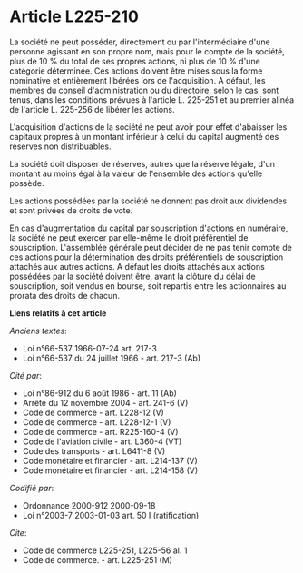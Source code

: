 # Article L225-210

La société ne peut posséder, directement ou par l'intermédiaire d'une personne agissant en son propre nom, mais pour le
compte de la société, plus de 10 % du total de ses propres actions, ni plus de 10 % d'une catégorie déterminée. Ces actions
doivent être mises sous la forme nominative et entièrement libérées lors de l'acquisition. A défaut, les membres du conseil
d'administration ou du directoire, selon le cas, sont tenus, dans les conditions prévues à l'article L. 225-251 et au premier
alinéa de l'article L. 225-256 de libérer les actions.

L'acquisition d'actions de la société ne peut avoir pour effet d'abaisser les capitaux propres à un montant inférieur à celui
du capital augmenté des réserves non distribuables.

La société doit disposer de réserves, autres que la réserve légale, d'un montant au moins égal à la valeur de l'ensemble des
actions qu'elle possède.

Les actions possédées par la société ne donnent pas droit aux dividendes et sont privées de droits de vote.

En cas d'augmentation du capital par souscription d'actions en numéraire, la société ne peut exercer par elle-même le droit
préférentiel de souscription. L'assemblée générale peut décider de ne pas tenir compte de ces actions pour la détermination
des droits préférentiels de souscription attachés aux autres actions. A défaut les droits attachés aux actions possédées par
la société doivent être, avant la clôture du délai de souscription, soit vendus en bourse, soit repartis entre les
actionnaires au prorata des droits de chacun.

**Liens relatifs à cet article**

_Anciens textes_:

  - Loi n°66-537 1966-07-24 art. 217-3
  - Loi n°66-537 du 24 juillet 1966 - art. 217-3 (Ab)

_Cité par_:

  - Loi n°86-912 du 6 août 1986 - art. 11 (Ab)
  - Arrêté du 12 novembre 2004 - art. 241-6 (V)
  - Code de commerce - art. L228-12 (V)
  - Code de commerce - art. L228-12-1 (V)
  - Code de commerce - art. R225-160-4 (V)
  - Code de l'aviation civile - art. L360-4 (VT)
  - Code des transports - art. L6411-8 (V)
  - Code monétaire et financier - art. L214-137 (V)
  - Code monétaire et financier - art. L214-158 (V)

_Codifié par_:

  - Ordonnance 2000-912 2000-09-18
  - Loi n°2003-7 2003-01-03 art. 50 I (ratification)

_Cite_:

  - Code de commerce L225-251, L225-56 al. 1
  - Code de commerce. - art. L225-251 (M)
